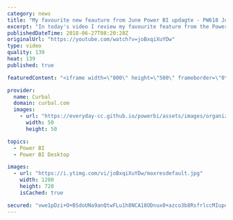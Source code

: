 ```yaml
---
category: news
title: "My favourite new feauture from June Power BI updagte - PW618 June 2018"
excerpt: "In today's video I review my favourite feature from the Power Bi June 2018 update.  Which one is yours? and do you know which other two features I used in the FIFA report? Let me know in the comment box.   Looking for a download file? Go to our Download Center: https://curbal.com/donwload-center  SUBSCRIBE"
publishedDateTime: 2018-06-27T08:20:28Z
originalUrl: "https://youtube.com/watch?v=joBxqiXuYDw"
type: video
quality: 139
heat: 139
published: true

featuredContent: "<iframe width=\"800\" height=\"500\" frameborder=\"0\" src=\"https://www.youtube.com/embed/joBxqiXuYDw\" allow=\"accelerometer; autoplay; encrypted-media; gyroscope; picture-in-picture\" allowfullscreen></iframe>"

provider:
  name: Curbal
  domain: curbal.com
  images:
    - url: "https://everyday-cc.github.io/powerbi/assets/images/organizations/curbal.com-50x50.jpg"
      width: 50
      height: 50

topics:
  - Power BI
  - Power BI Desktop

images:
  - url: "https://i.ytimg.com/vi/joBxqiXuYDw/maxresdefault.jpg"
    width: 1280
    height: 720
    isCached: true

secured: "vwe1pDzi+O+BSdoUNa9anQtwFLu1h8NCA18ODnux0+azco3b8RsfrlccMIupdDwNBXsd2pId3yT3mO8+u3HBwp8U4oOKxhsoBtcDQ34N8cHhF764D3/TzQJVDEZ1DPmBllrAHCz+hYF3R1zKDqO7f7lPFBc7lR9uvOocUuw6dP4X/dHKMonfPUdLXl7o1hHi1t/dLWY0BoVRBSWPwSHoINFvKjAyWLXKzS/OrVztjqmqbqW7XbuXHPkNL/hRZStg+/gcMpkDFHvm/rkH911ayCVdlJww1/Vdyf4ihotUIDmhVHeo/LCALXkg8JPMVVgg4K7N0zW0kS4UhehOtHQcgGFrYkomK0XZs89TwdvKYOOxxaHP5LcJBA3FDH50B8OyYr3XB+QPtEwe4/gO+/riuoXVJeG5tmnaLRg0r0zBYHqUaLy1SL2OeS+iy/HfQ/Tr;D8EScK62fxJaLhYFVLywBA=="
---
```


